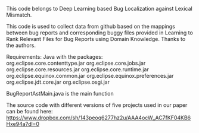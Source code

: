 This code belongs to Deep Learning based Bug Localization against Lexical Mismatch.

This code is used to collect data from github based on the mappings between bug reports and corresponding buggy files provided in Learning to Rank Relevant Files for Bug Reports using Domain Knowledge. Thanks to the authors. 

Requirements: Java with the packages:  
       org.eclipse.core.contenttype.jar
       org.eclipse.core.jobs.jar
       org.eclipse.core.resources.jar
       org.eclipse.core.runtime.jar
       org.eclipse.equinox.common.jar
       org.eclipse.equinox.preferences.jar
       org.eclipse.jdt.core.jar
       org.eclipse.osgi.jar

BugReportAstMain.java is the main function

The source code with different versions of five projects used in our paper can be found here: https://www.dropbox.com/sh/143peoq6277hz2u/AAA4ocW_AC7fKF04KB6Hxe94a?dl=0
